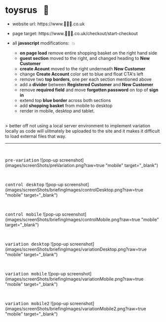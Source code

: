 # toysrus  &nbsp; :hammer:
- website url: https://www.:japanese_goblin::japanese_goblin::japanese_goblin:.co.uk
- page target: https://www.:japanese_goblin::japanese_goblin::japanese_goblin:.co.uk/checkout/start-checkout
- all **javascript** modifications:   &nbsp;:collision:

    - **on page load** remove entire shopping basket on the right hand side
    - **guest section** moved to the right, and changed heading to **New Customer**
    - **create Acount** moved to the right underneath **New Customer**
    - change **Create Account** color set to blue and float CTA's left
    - remove two **top borders**, one per each section mentioned above
    - add a **divider** between **Registered Customer** and **New Customer**
    - remove **required field** and move **forgotten password** on top of **sign in**
    - extend top **blue border** across both sections
    - add **shopping basket** from mobile to desktop
    - render in mobile, desktop and tablet.
    
 <br/>   
> better off not using a local server environment to implement variation locally as code will ulitmately be uploaded to the site and it makes it difficult to load external files that way.   
    
    
  <hr />
  
   <br />
  
  <kbd>pre-variation</kbd>
  ![pop-up screenshot](images/screenShots/preVariation.png?raw=true "mobile" target="_blank")
  
  
  <br />
  
  <kbd>control desktop</kbd>
  ![pop-up screenshot](images/screenShots/briefingImages/controlDesktop.png?raw=true "mobile" target="_blank")
  
  
  <br />
  
  <kbd>control mobile</kbd>
  ![pop-up screenshot](images/screenShots/briefingImages/controlMobile.png?raw=true "mobile" target="_blank")
  
  
  <br />
  
  <kbd>variation desktop</kbd>
  ![pop-up screenshot](images/screenShots/briefingImages/variationDesktop.png?raw=true "mobile" target="_blank")
  
  
  <br />
  
  <kbd>variation mobile</kbd>
  ![pop-up screenshot](images/screenShots/briefingImages/variationMobile.png?raw=true "mobile" target="_blank")
  
   <br />
  
  <kbd>variation mobile2</kbd>
  ![pop-up screenshot](images/screenShots/briefingImages/variationMobile2.png?raw=true "mobile" target="_blank")

